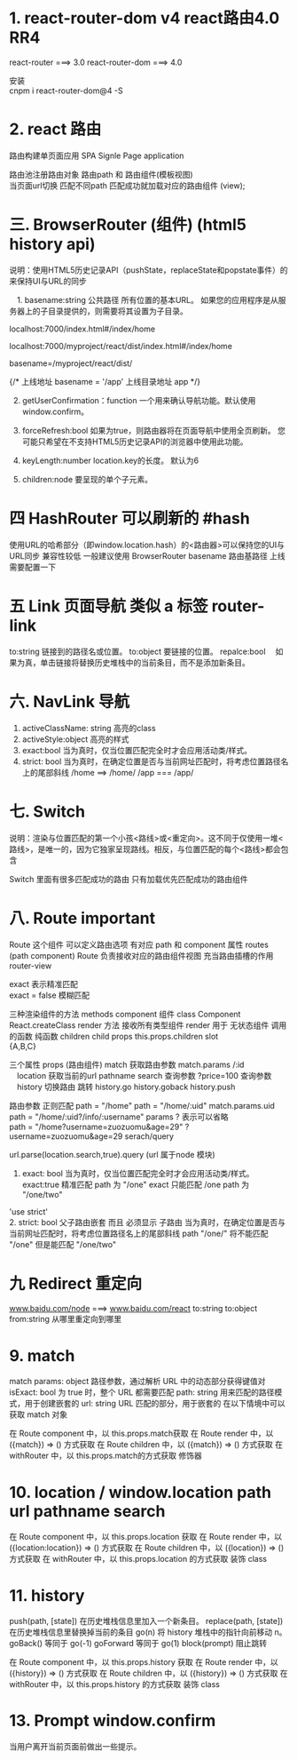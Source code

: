 

# 1. react-router-dom v4  react路由4.0  RR4


react-router ===> 3.0
react-router-dom ===> 4.0 

安装  
cnpm i react-router-dom@4 -S 

# 2. react 路由

路由构建单页面应用   SPA    Signle Page application

路由池注册路由对象  路由path  和  路由组件(模板视图)  
当页面url切换  匹配不同path  匹配成功就加载对应的路由组件  (view);


# 三. BrowserRouter  (组件)   (html5 history api)
说明：使用HTML5历史记录API（pushState，replaceState和popstate事件）的<Router>来保持UI与URL的同步

　1. basename:string 公共路径 所有位置的基本URL。 如果您的应用程序是从服务器上的子目录提供的，则需要将其设置为子目录。

localhost:7000/index.html#/index/home

localhost:7000/myproject/react/dist/index.html#/index/home

basename=/myproject/react/dist/

{/*  上线地址  basename = '/app'  上线目录地址 app  */} 


 2. getUserConfirmation：function  一个用来确认导航功能。默认使用window.confirm。

 3. forceRefresh:bool  如果为true，则路由器将在页面导航中使用全页刷新。 您可能只希望在不支持HTML5历史记录API的浏览器中使用此功能。

 4. keyLength:number location.key的长度。 默认为6

 5. children:node 要呈现的单个子元素。


 # 四  HashRouter  可以刷新的   #hash
 使用URL的哈希部分（即window.location.hash）的<路由器>可以保持您的UI与URL同步 
 兼容性较低  一般建议使用  BrowserRouter
 basename   路由基路径  上线需要配置一下 


 # 五 Link  页面导航  类似 a 标签   router-link 

 to:string   链接到的路径名或位置。 
 to:object  要链接的位置。
 repalce:bool  　如果为真，单击链接将替换历史堆栈中的当前条目，而不是添加新条目。
 <Link to={{
  pathname: '/course',
  search: '?sort=name',
  state: { price: 18 }
}} />

 # 六. NavLink    导航
 1. activeClassName: string   高亮的class
 2. activeStyle:object    高亮的样式
 3. exact:bool  当为真时，仅当位置匹配完全时才会应用活动类/样式。
 4. strict: bool  当为真时，在确定位置是否与当前网址匹配时，将考虑位置路径名上的尾部斜线   /home ==>  /home/        /app    ===   /app/


 # 七. Switch 
说明：渲染与位置匹配的第一个小孩<路线>或<重定向>。这不同于仅使用一堆<路线>，<Switch>是唯一的，因为它独家呈现路线。相反，与位置匹配的每个<路线>都会包含

Switch  里面有很多匹配成功的路由 只有加载优先匹配成功的路由组件 


 # 八. Route  important

 Route 这个组件  可以定义路由选项   有对应 path 和 component  属性  routes  (path component)
 Route 负责接收对应的路由组件视图   充当路由插槽的作用 router-view 

 exact 表示精准匹配  
 exact = false 模糊匹配

 三种渲染组件的方法 methods
 component    组件  class  Component React.createClass  render 方法  接收所有类型组件 
 render    用于 无状态组件   调用的函数   纯函数 
 children  child props     this.props.children  slot   <Route children={A,B,C} />   
<Route>{A,B,C}</Route>

 三个属性  props  (路由组件)
  match  获取路由参数  match.params  /:id   
　location   获取当前的url  pathname search 查询参数  ?price=100  查询参数 
　history  切换路由 跳转  history.go  history.goback history.push   


 路由参数  正则匹配
 path = "/home"
 path = "/home/:uid"   match.params.uid 
 path = "/home/:uid?/info/:username"   params  ? 表示可以省略  
 path = "/home?username=zuozuomu&age=29"   ?username=zuozuomu&age=29   serach/query 

 url.parse(location.search,true).query   (url 属于node 模块)


1. exact: bool
当为真时，仅当位置匹配完全时才会应用活动类/样式。
exact:true  精准匹配
path 为 "/one"   exact  只能匹配 /one
path 为  "/one/two"

'use strict'  
2. strict: bool   父子路由嵌套 而且 必须显示 子路由
当为真时，在确定位置是否与当前网址匹配时，将考虑位置路径名上的尾部斜线
path "/one/"   将不能匹配 "/one"   但是能匹配 "/one/two"



# 九 Redirect  重定向 
www.baidu.com/node ===>  www.baidu.com/react 
<Redirect to="/">
to:string
to:object
from:string 从哪里重定向到哪里  


# 9. match 

match
params: object 路径参数，通过解析 URL 中的动态部分获得键值对
isExact: bool 为 true 时，整个 URL 都需要匹配
path: string 用来匹配的路径模式，用于创建嵌套的 <Route>
url: string URL 匹配的部分，用于嵌套的 <Link>
在以下情境中可以获取 match 对象

在 Route component 中，以 this.props.match获取
在 Route render 中，以 ({match}) => () 方式获取
在 Route children 中，以 ({match}) => () 方式获取
在 withRouter 中，以 this.props.match的方式获取  修饰器 

# 10. location  / window.location  path url  pathname  search  

在 Route component 中，以 this.props.location 获取
在 Route render 中，以 ({location:location}) => () 方式获取
在 Route children 中，以 ({location}) => () 方式获取
在 withRouter 中，以 this.props.location 的方式获取  装饰 class 

# 11. history

push(path, [state]) 在历史堆栈信息里加入一个新条目。
replace(path, [state]) 在历史堆栈信息里替换掉当前的条目
go(n) 将 history 堆栈中的指针向前移动 n。
goBack() 等同于 go(-1)
goForward 等同于 go(1)
block(prompt) 阻止跳转

在 Route component 中，以 this.props.history 获取
在 Route render 中，以 ({history}) => () 方式获取
在 Route children 中，以 ({history}) => () 方式获取
在 withRouter 中，以 this.props.history 的方式获取  装饰 class 




# 13. Prompt    window.confirm

当用户离开当前页面前做出一些提示。